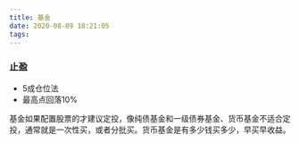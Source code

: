 ```yaml
---
title: 基金
date: 2020-08-09 18:21:05
tags:
---
```




### 止盈

- 5成仓位法
- 最高点回落10%

基金如果配置股票的才建议定投，像纯债基金和一级债券基金、货币基金不适合定投，通常就是一次性买，或者分批买。货币基金是有多少钱买多少，早买早收益。

